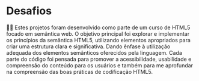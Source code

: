 # Desafios 
👩‍💻 
Estes projetos foram desenvolvido como parte de um curso de HTML5 focado em semântica web. O objetivo principal foi explorar e implementar os princípios da semântica HTML5, utilizando elementos apropriados para criar uma estrutura clara e significativa.
Dando ênfase à utilização adequada dos elementos semânticos oferecidos pela linguagem. Cada parte do código foi pensada para promover a acessibilidade, usabilidade e compreensão do conteúdo para os usuários e também para me aprofundar na compreensão das boas práticas de codificação HTML5.
